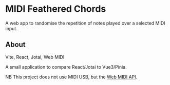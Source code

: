# MIDI Feathered Chords

A web app to randomise the repetition of notes played over a selected MIDI input.

## About

Vite, React, Jotai, Web MIDI

A small application to compare React/Jotai to Vue3/Pinia. 

NB This project does not use MIDI USB, but the [Web MIDI API](https://caniuse.com/midi). 
